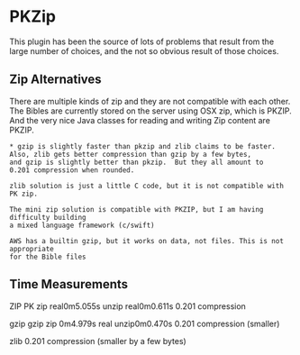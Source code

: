 PKZip
=====

This plugin has been the source of lots of problems that result from the large number of choices, 
and the not so obvious result of those choices.

Zip Alternatives
----------------

There are multiple kinds of zip and they are not compatible with each other.  The Bibles
are currently stored on the server using OSX zip, which is PKZIP.  And the very nice
Java classes for reading and writing Zip content are PKZIP.

	* gzip is slightly faster than pkzip and zlib claims to be faster.
	Also, zlib gets better compression than gzip by a few bytes,
	and gzip is slightly better than pkzip.  But they all amount to
	0.201 compression when rounded.

	zlib solution is just a little C code, but it is not compatible with PK zip.
	 
	The mini zip solution is compatible with PKZIP, but I am having difficulty building 
	a mixed language framework (c/swift)
	
	AWS has a builtin gzip, but it works on data, not files. This is not appropriate 
	for the Bible files 

Time Measurements
-----------------

ZIP PK
zip real0m5.055s
unzip real0m0.611s
0.201 compression

gzip
gzip zip 0m4.979s
real unzip0m0.470s
0.201 compression (smaller)

zlib
0.201 compression (smaller by a few bytes)






	

	